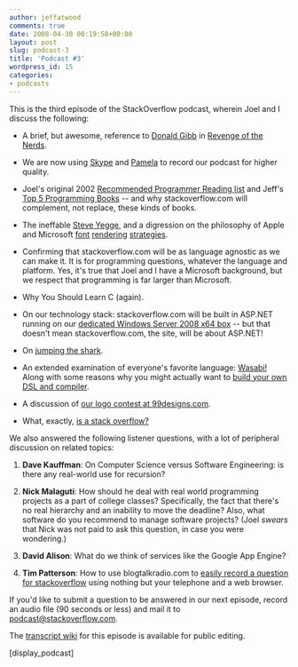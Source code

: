 ```yaml
---
author: jeffatwood
comments: true
date: 2008-04-30 00:19:58+00:00
layout: post
slug: podcast-3
title: 'Podcast #3'
wordpress_id: 15
categories:
- podcasts
---
```



This is the third episode of the StackOverflow podcast, wherein Joel and I discuss the following:







  * A brief, but awesome, reference to [Donald Gibb](http://www.imdb.com/name/nm0316455/) in [Revenge of the Nerds](http://www.imdb.com/title/tt0088000/).

  * We are now using [Skype](http://www.skype.com) and [Pamela](http://www.pamela-systems.com/) to record our podcast for higher quality.

  * Joel's original 2002 [Recommended Programmer Reading list](http://www.joelonsoftware.com/navLinks/fog0000000262.html) and Jeff's [Top 5 Programming Books](http://www.codinghorror.com/blog/archives/001108.html) -- and why stackoverflow.com will complement, not replace, these kinds of books.

  * The ineffable [Steve Yegge](http://steve-yegge.blogspot.com/), and a digression on the philosophy of Apple and Microsoft [font](http://www.codinghorror.com/blog/archives/000884.html) [rendering](http://www.joelonsoftware.com/items/2007/06/12.html) [strategies](http://www.codinghorror.com/blog/archives/000885.html).

  * Confirming that stackoverflow.com will be as language agnostic as we can make it. It is for programming questions, whatever the language and platform. Yes, it's true that Joel and I have a Microsoft background, but we respect that programming is far larger than Microsoft.

  * Why You Should Learn C (again).

  * On our technology stack: stackoverflow.com will be built in ASP.NET running on our [dedicated Windows Server 2008 x64 box](http://blog.stackoverflow.com/index.php/2008/04/our-dedicated-server/) -- but that doesn't mean stackoverflow.com, the site, will be about ASP.NET!

  * On [jumping the shark](http://en.wikipedia.org/wiki/Jumping_the_shark).

  * An extended examination of everyone's favorite language: [Wasabi!](http://www.joelonsoftware.com/items/2006/09/01.html) Along with some reasons why you might actually want to [build your own DSL and compiler](http://www.joelonsoftware.com/items/2006/09/01b.html).

  * A discussion of [our logo contest at 99designs.com](http://99designs.com/contests/6774).

  * What, exactly, [is a stack overflow?](http://en.wikipedia.org/wiki/Stack_overflow)




We also answered the following listener questions, with a lot of peripheral discussion on related topics:







  1. **Dave Kauffman**: On Computer Science versus Software Engineering: is there any real-world use for recursion? 

  2. **Nick Malaguti**: How should he deal with real world programming projects as a part of college classes? Specifically, the fact that there's no real hierarchy and an inability to move the deadline? Also, what software do you recommend to manage software projects? (Joel _swears_ that Nick was not paid to ask this question, in case you were wondering.)

  3. **David Alison**: What do we think of services like the Google App Engine?

  4. **Tim Patterson**: How to use blogtalkradio.com to [easily record a question for stackoverflow](http://blog.blogtalkradio.com/2008/02/18/podcasting-is-a-cinch-with-blogtalkradio/) using nothing but your telephone and a web browser.




If you'd like to submit a question to be answered in our next episode, 
record an audio file (90 seconds or less) and mail it to [podcast@stackoverflow.com](mailto:podcast@stackoverflow.com).



The [transcript wiki](https://stackoverflow.fogbugz.com/default.asp?W56) for this episode is available for public editing.



[display_podcast]

